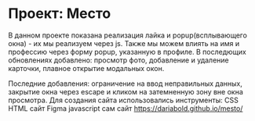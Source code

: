 # Проект: Место


В данном проекте показана реализация лайка и popup(всплывающего окна) - их мы реализуем через js. Также мы можем влиять на имя и профессию через форму popup, указанную в профиле.
В последющих обновлениях добавлено: просмотр фото, добавление и удаление карточки, плавное открытие модальных окон.

Последние добавления: ограничение на ввод неправильных данных, закрытие окна через escape и кликом на затемненную зону вне окна просмотра.
Для создания сайта использовались инструменты:
CSS
HTML
сайт Figma
javascript
сам сайт https://dariabold.github.io/mesto/
